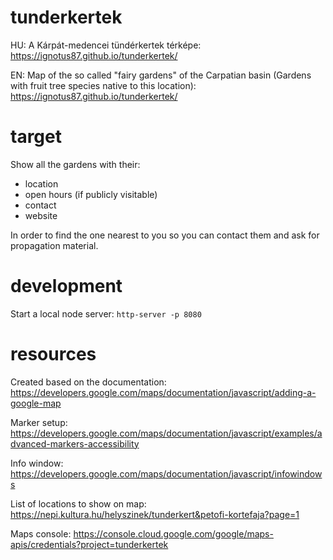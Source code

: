 # tunderkertek

HU: A Kárpát-medencei tündérkertek térképe: https://ignotus87.github.io/tunderkertek/

EN: Map of the so called "fairy gardens" of the Carpatian basin (Gardens with fruit tree species native to this location): https://ignotus87.github.io/tunderkertek/

# target

Show all the gardens with their:
- location
- open hours (if publicly visitable)
- contact
- website

In order to find the one nearest to you so you can contact them and ask for propagation material.

# development

Start a local node server: `http-server -p 8080`

# resources

Created based on the documentation: https://developers.google.com/maps/documentation/javascript/adding-a-google-map

Marker setup: https://developers.google.com/maps/documentation/javascript/examples/advanced-markers-accessibility

Info window: https://developers.google.com/maps/documentation/javascript/infowindows

List of locations to show on map: https://nepi.kultura.hu/helyszinek/tunderkert&petofi-kortefaja?page=1

Maps console: https://console.cloud.google.com/google/maps-apis/credentials?project=tunderkertek